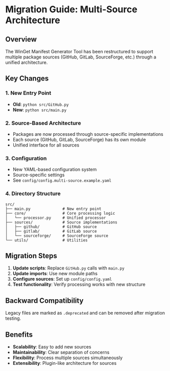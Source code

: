 # Migration Guide: Multi-Source Architecture

## Overview
The WinGet Manifest Generator Tool has been restructured to support multiple package sources (GitHub, GitLab, SourceForge, etc.) through a unified architecture.

## Key Changes

### 1. New Entry Point
- **Old**: `python src/GitHub.py`
- **New**: `python src/main.py`

### 2. Source-Based Architecture
- Packages are now processed through source-specific implementations
- Each source (GitHub, GitLab, SourceForge) has its own module
- Unified interface for all sources

### 3. Configuration
- New YAML-based configuration system
- Source-specific settings
- See `config/config.multi-source.example.yaml`

### 4. Directory Structure
```
src/
├── main.py              # New entry point
├── core/                # Core processing logic
│   └── processor.py     # Unified processor
├── sources/             # Source implementations
│   ├── github/          # GitHub source
│   ├── gitlab/          # GitLab source
│   └── sourceforge/     # SourceForge source
└── utils/               # Utilities
```

## Migration Steps

1. **Update scripts**: Replace `GitHub.py` calls with `main.py`
2. **Update imports**: Use new module paths
3. **Configure sources**: Set up `config/config.yaml`
4. **Test functionality**: Verify processing works with new structure

## Backward Compatibility

Legacy files are marked as `.deprecated` and can be removed after migration testing.

## Benefits

- **Scalability**: Easy to add new sources
- **Maintainability**: Clear separation of concerns
- **Flexibility**: Process multiple sources simultaneously
- **Extensibility**: Plugin-like architecture for sources
